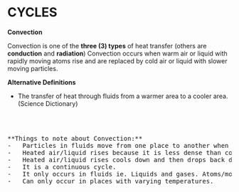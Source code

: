 # CYCLES


**Convection**

Convection is one of the **three (3) types** of heat transfer (others are **conduction** and **radiation**) Convection occurs when warm air or liquid with rapidly moving atoms rise and are replaced by cold air or liquid with slower moving particles.

**Alternative Definitions**
-	The transfer of heat through fluids from a warmer area to a cooler area. (Science Dictionary)


<br><br>

<pre>
**Things to note about Convection:**
-	Particles in fluids move from one place to another when heated.
-	Heated air/liquid rises because it is less dense than cold air/liquid.
-	Heated air/liquid rises cools down and then drops back down again
-	It is a continuous cycle.
-	It only occurs in fluids ie. Liquids and gases. Atoms/molecules are free to move in these substances
-	Can only occur in places with varying temperatures.

<pre/>



